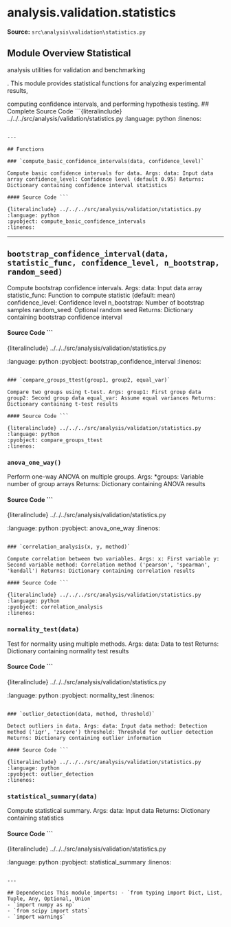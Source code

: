 # analysis.validation.statistics

**Source:** `src\analysis\validation\statistics.py`

## Module Overview Statistical

analysis utilities for validation and benchmarking

. This module provides statistical functions for analyzing experimental results,


computing confidence intervals, and performing hypothesis testing. ## Complete Source Code ```{literalinclude} ../../../src/analysis/validation/statistics.py
:language: python
:linenos:
```

---

## Functions

### `compute_basic_confidence_intervals(data, confidence_level)`

Compute basic confidence intervals for data. Args: data: Input data array confidence_level: Confidence level (default 0.95) Returns: Dictionary containing confidence interval statistics

#### Source Code ```

{literalinclude} ../../../src/analysis/validation/statistics.py
:language: python
:pyobject: compute_basic_confidence_intervals
:linenos:
```

---

## `bootstrap_confidence_interval(data, statistic_func, confidence_level, n_bootstrap, random_seed)`

Compute bootstrap confidence intervals. Args: data: Input data array statistic_func: Function to compute statistic (default: mean) confidence_level: Confidence level n_bootstrap: Number of bootstrap samples random_seed: Optional random seed Returns: Dictionary containing bootstrap confidence interval

#### Source Code ```

{literalinclude} ../../../src/analysis/validation/statistics.py

:language: python
:pyobject: bootstrap_confidence_interval
:linenos:
```

### `compare_groups_ttest(group1, group2, equal_var)`

Compare two groups using t-test. Args: group1: First group data group2: Second group data equal_var: Assume equal variances Returns: Dictionary containing t-test results

#### Source Code ```

{literalinclude} ../../../src/analysis/validation/statistics.py
:language: python
:pyobject: compare_groups_ttest
:linenos:
```

### `anova_one_way()`

Perform one-way ANOVA on multiple groups. Args: *groups: Variable number of group arrays Returns: Dictionary containing ANOVA results

#### Source Code ```

{literalinclude} ../../../src/analysis/validation/statistics.py

:language: python
:pyobject: anova_one_way
:linenos:
```

### `correlation_analysis(x, y, method)`

Compute correlation between two variables. Args: x: First variable y: Second variable method: Correlation method ('pearson', 'spearman', 'kendall') Returns: Dictionary containing correlation results

#### Source Code ```

{literalinclude} ../../../src/analysis/validation/statistics.py
:language: python
:pyobject: correlation_analysis
:linenos:
```

### `normality_test(data)`

Test for normality using multiple methods. Args: data: Data to test Returns: Dictionary containing normality test results

#### Source Code ```

{literalinclude} ../../../src/analysis/validation/statistics.py

:language: python
:pyobject: normality_test
:linenos:
```

### `outlier_detection(data, method, threshold)`

Detect outliers in data. Args: data: Input data method: Detection method ('iqr', 'zscore') threshold: Threshold for outlier detection Returns: Dictionary containing outlier information

#### Source Code ```

{literalinclude} ../../../src/analysis/validation/statistics.py
:language: python
:pyobject: outlier_detection
:linenos:
```

### `statistical_summary(data)`

Compute statistical summary. Args: data: Input data Returns: Dictionary containing statistics

#### Source Code ```

{literalinclude} ../../../src/analysis/validation/statistics.py

:language: python
:pyobject: statistical_summary
:linenos:
```

---

## Dependencies This module imports: - `from typing import Dict, List, Tuple, Any, Optional, Union`
- `import numpy as np`
- `from scipy import stats`
- `import warnings`
